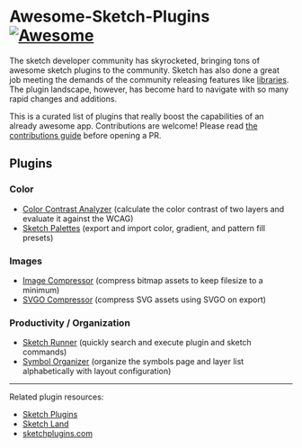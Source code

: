 # Awesome-Sketch-Plugins [![Awesome](https://cdn.rawgit.com/sindresorhus/awesome/d7305f38d29fed78fa85652e3a63e154dd8e8829/media/badge.svg)](https://github.com/sindresorhus/awesome)

The sketch developer community has skyrocketed, bringing tons of awesome sketch plugins to the community. Sketch has also done a great job meeting the demands of the community releasing features like [libraries](https://www.sketchapp.com/docs/libraries/). The plugin landscape, however, has become hard to navigate with so many rapid changes and additions.

This is a curated list of plugins that really boost the capabilities of an already awesome app. Contributions are welcome! Please read [the contributions guide](contributing.md) before opening a PR.  

## Plugins

### Color
- [Color Contrast Analyzer](https://github.com/getflourish/sketch-color-contrast-analyser) (calculate the color contrast of two layers and evaluate it against the WCAG)
- [Sketch Palettes](https://github.com/andrewfiorillo/sketch-palettes) (export and import color, gradient, and pattern fill presets)

### Images
- [Image Compressor](https://github.com/BohemianCoding/sketch-image-compressor) (compress bitmap assets to keep filesize to a minimum)
- [SVGO Compressor](https://github.com/BohemianCoding/svgo-compressor) (compress SVG assets using SVGO on export)

### Productivity / Organization
- [Sketch Runner](http://sketchrunner.com/) (quickly search and execute plugin and sketch commands)
- [Symbol Organizer](https://github.com/sonburn/symbol-organizer) (organize the symbols page and layer list alphabetically with layout configuration)


---

Related plugin resources:
- [Sketch Plugins](https://www.sketchapp.com/extensions/plugins/)
- [Sketch Land](http://sketch.land/)
- [sketchplugins.com](http://sketchplugins.com/)
